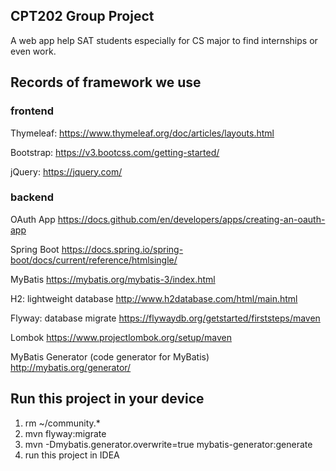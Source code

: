 ## CPT202 Group Project
A web app help SAT students especially for CS major to find internships or even work.

## Records of framework we use
### frontend
Thymeleaf:
https://www.thymeleaf.org/doc/articles/layouts.html

Bootstrap:
https://v3.bootcss.com/getting-started/

jQuery:
https://jquery.com/

### backend
OAuth App
https://docs.github.com/en/developers/apps/creating-an-oauth-app

Spring Boot
https://docs.spring.io/spring-boot/docs/current/reference/htmlsingle/

MyBatis
https://mybatis.org/mybatis-3/index.html

H2: lightweight database
http://www.h2database.com/html/main.html

Flyway: database migrate
https://flywaydb.org/getstarted/firststeps/maven

Lombok
https://www.projectlombok.org/setup/maven

MyBatis Generator (code generator for MyBatis)
http://mybatis.org/generator/

## Run this project in your device
1. rm ~/community.*
2. mvn flyway:migrate
3. mvn -Dmybatis.generator.overwrite=true mybatis-generator:generate
4. run this project in IDEA
